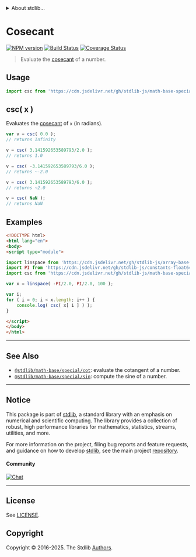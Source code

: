 <!--

@license Apache-2.0

Copyright (c) 2024 The Stdlib Authors.

Licensed under the Apache License, Version 2.0 (the "License");
you may not use this file except in compliance with the License.
You may obtain a copy of the License at

   http://www.apache.org/licenses/LICENSE-2.0

Unless required by applicable law or agreed to in writing, software
distributed under the License is distributed on an "AS IS" BASIS,
WITHOUT WARRANTIES OR CONDITIONS OF ANY KIND, either express or implied.
See the License for the specific language governing permissions and
limitations under the License.

-->


<details>
  <summary>
    About stdlib...
  </summary>
  <p>We believe in a future in which the web is a preferred environment for numerical computation. To help realize this future, we've built stdlib. stdlib is a standard library, with an emphasis on numerical and scientific computation, written in JavaScript (and C) for execution in browsers and in Node.js.</p>
  <p>The library is fully decomposable, being architected in such a way that you can swap out and mix and match APIs and functionality to cater to your exact preferences and use cases.</p>
  <p>When you use stdlib, you can be absolutely certain that you are using the most thorough, rigorous, well-written, studied, documented, tested, measured, and high-quality code out there.</p>
  <p>To join us in bringing numerical computing to the web, get started by checking us out on <a href="https://github.com/stdlib-js/stdlib">GitHub</a>, and please consider <a href="https://opencollective.com/stdlib">financially supporting stdlib</a>. We greatly appreciate your continued support!</p>
</details>

# Cosecant

[![NPM version][npm-image]][npm-url] [![Build Status][test-image]][test-url] [![Coverage Status][coverage-image]][coverage-url] <!-- [![dependencies][dependencies-image]][dependencies-url] -->

> Evaluate the [cosecant][trigonometric-functions] of a number.

<section class="intro">

</section>



<section class="usage">

## Usage

```javascript
import csc from 'https://cdn.jsdelivr.net/gh/stdlib-js/math-base-special-csc@esm/index.mjs';
```

## csc( x )

Evaluates the [cosecant][trigonometric-functions] of `x` (in radians).

```javascript
var v = csc( 0.0 );
// returns Infinity

v = csc( 3.141592653589793/2.0 );
// returns 1.0

v = csc( -3.141592653589793/6.0 );
// returns ~-2.0

v = csc( 3.141592653589793/6.0 );
// returns ~2.0

v = csc( NaN );
// returns NaN
```

</section>

<!-- /.usage -->

<section class="examples">

## Examples

<!-- eslint no-undef: "error" -->

```html
<!DOCTYPE html>
<html lang="en">
<body>
<script type="module">

import linspace from 'https://cdn.jsdelivr.net/gh/stdlib-js/array-base-linspace@esm/index.mjs';
import PI from 'https://cdn.jsdelivr.net/gh/stdlib-js/constants-float64-pi@esm/index.mjs';
import csc from 'https://cdn.jsdelivr.net/gh/stdlib-js/math-base-special-csc@esm/index.mjs';

var x = linspace( -PI/2.0, PI/2.0, 100 );

var i;
for ( i = 0; i < x.length; i++ ) {
    console.log( csc( x[ i ] ) );
}

</script>
</body>
</html>
```

</section>

<!-- /.examples -->

<!-- C interface documentation. -->



<!-- Section for related `stdlib` packages. Do not manually edit this section, as it is automatically populated. -->

<section class="related">

* * *

## See Also

-   <span class="package-name">[`@stdlib/math-base/special/cot`][@stdlib/math/base/special/cot]</span><span class="delimiter">: </span><span class="description">evaluate the cotangent of a number.</span>
-   <span class="package-name">[`@stdlib/math-base/special/sin`][@stdlib/math/base/special/sin]</span><span class="delimiter">: </span><span class="description">compute the sine of a number.</span>

</section>

<!-- /.related -->

<!-- Section for all links. Make sure to keep an empty line after the `section` element and another before the `/section` close. -->


<section class="main-repo" >

* * *

## Notice

This package is part of [stdlib][stdlib], a standard library with an emphasis on numerical and scientific computing. The library provides a collection of robust, high performance libraries for mathematics, statistics, streams, utilities, and more.

For more information on the project, filing bug reports and feature requests, and guidance on how to develop [stdlib][stdlib], see the main project [repository][stdlib].

#### Community

[![Chat][chat-image]][chat-url]

---

## License

See [LICENSE][stdlib-license].


## Copyright

Copyright &copy; 2016-2025. The Stdlib [Authors][stdlib-authors].

</section>

<!-- /.stdlib -->

<!-- Section for all links. Make sure to keep an empty line after the `section` element and another before the `/section` close. -->

<section class="links">

[npm-image]: http://img.shields.io/npm/v/@stdlib/math-base-special-csc.svg
[npm-url]: https://npmjs.org/package/@stdlib/math-base-special-csc

[test-image]: https://github.com/stdlib-js/math-base-special-csc/actions/workflows/test.yml/badge.svg?branch=main
[test-url]: https://github.com/stdlib-js/math-base-special-csc/actions/workflows/test.yml?query=branch:main

[coverage-image]: https://img.shields.io/codecov/c/github/stdlib-js/math-base-special-csc/main.svg
[coverage-url]: https://codecov.io/github/stdlib-js/math-base-special-csc?branch=main

<!--

[dependencies-image]: https://img.shields.io/david/stdlib-js/math-base-special-csc.svg
[dependencies-url]: https://david-dm.org/stdlib-js/math-base-special-csc/main

-->

[chat-image]: https://img.shields.io/gitter/room/stdlib-js/stdlib.svg
[chat-url]: https://app.gitter.im/#/room/#stdlib-js_stdlib:gitter.im

[stdlib]: https://github.com/stdlib-js/stdlib

[stdlib-authors]: https://github.com/stdlib-js/stdlib/graphs/contributors

[umd]: https://github.com/umdjs/umd
[es-module]: https://developer.mozilla.org/en-US/docs/Web/JavaScript/Guide/Modules

[deno-url]: https://github.com/stdlib-js/math-base-special-csc/tree/deno
[deno-readme]: https://github.com/stdlib-js/math-base-special-csc/blob/deno/README.md
[umd-url]: https://github.com/stdlib-js/math-base-special-csc/tree/umd
[umd-readme]: https://github.com/stdlib-js/math-base-special-csc/blob/umd/README.md
[esm-url]: https://github.com/stdlib-js/math-base-special-csc/tree/esm
[esm-readme]: https://github.com/stdlib-js/math-base-special-csc/blob/esm/README.md
[branches-url]: https://github.com/stdlib-js/math-base-special-csc/blob/main/branches.md

[stdlib-license]: https://raw.githubusercontent.com/stdlib-js/math-base-special-csc/main/LICENSE

[trigonometric-functions]: https://en.wikipedia.org/wiki/Trigonometric_functions

<!-- <related-links> -->

[@stdlib/math/base/special/cot]: https://github.com/stdlib-js/math-base-special-cot/tree/esm

[@stdlib/math/base/special/sin]: https://github.com/stdlib-js/math-base-special-sin/tree/esm

<!-- </related-links> -->

</section>

<!-- /.links -->
